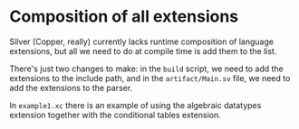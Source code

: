 Composition of all extensions
=============================

Silver (Copper, really) currently lacks runtime composition of language extensions, but all we need to do at compile time is add them to the list.

There's just two changes to make: in the `build` script, we need to add the extensions to the include path, and in the `artifact/Main.sv` file, we need to add the extensions to the parser.

In `example1.xc` there is an example of using the algebraic datatypes extension together with the conditional tables extension.

